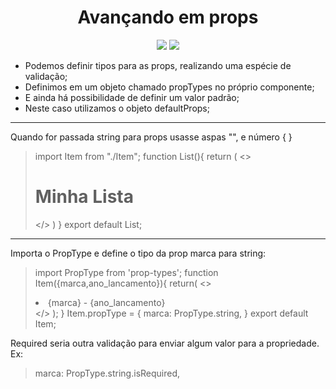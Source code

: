<h1 align="center"> Avançando em props </h1>

<p align="center">
<img src="http://img.shields.io/static/v1?label=STATUS&message=EM%20DESENVOLVIMENTO&color=GREEN&style=for-the-badge"/>
<img src="https://img.shields.io/static/v1?label=Linguagem de programação&message=React&color=d3d523&style=for-the-badge&logo=React"/>
</p>

<p>

* Podemos definir tipos para as props, realizando uma espécie de validação;
* Definimos em um objeto chamado propTypes no próprio componente;
* E ainda há possibilidade de definir um valor padrão;
* Neste caso utilizamos o objeto defaultProps;

</p>

<hr/>

<p>
Quando for passada string para props usasse aspas "", e número { }

>import Item from "./Item";
>function List(){
>    return (
>        <>
>            <h1>Minha Lista</h1>
>            <ul>
>                <Item marca="ferrari" ano_lancamento={1985}/>
>                <Item marca="fiat" ano_lancamento={1985}/>
>                <Item marca="renault"/>
>            </ul>
>        </>
>    )
>}
>export default List;
</p>
<hr/>
<p>
Importa o PropType e define o tipo da prop marca para string:

>import PropType from 'prop-types';
>function Item({marca,ano_lancamento}){
>    return(
>        <>
>            <li>{marca} - {ano_lancamento}</li>
>        </>
>    );
>}
>Item.propType = {
>    marca: PropType.string,
>}
>export default Item;

Required seria outra validação para enviar algum valor para a propriedade. Ex:

>marca: PropType.string.isRequired,
</p>
